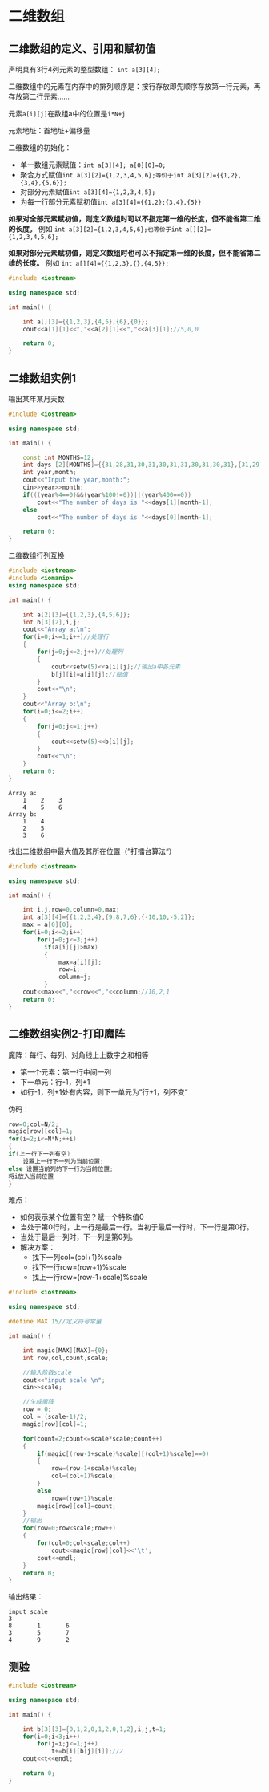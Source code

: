 # 二维数组

<!-- toc -->

## 二维数组的定义、引用和赋初值

声明具有3行4列元素的整型数组： `int a[3][4];`

二维数组中的元素在内存中的排列顺序是：按行存放即先顺序存放第一行元素，再存放第二行元素……

元素`a[i][j]`在数组a中的位置是`i*N+j`

元素地址：首地址+偏移量

二维数组的初始化：
- 单一数组元素赋值：`int a[3][4]; a[0][0]=0;`
- 聚合方式赋值`int a[3][2]={1,2,3,4,5,6};等价于int a[3][2]={{1,2},{3,4},{5,6}};`
- 对部分元素赋值`int a[3][4]={1,2,3,4,5};`
- 为每一行部分元素赋初值`int a[3][4]={{1,2};{3,4},{5}}`

**如果对全部元素赋初值，则定义数组时可以不指定第一维的长度，但不能省第二维的长度。** 例如
`int a[3][2]={1,2,3,4,5,6};也等价于int a[][2]={1,2,3,4,5,6};`

**如果对部分元素赋初值，则定义数组时也可以不指定第一维的长度，但不能省第二维的长度。** 例如
`int a[][4]={{1,2,3},{},{4,5}};`

```cpp
#include <iostream>

using namespace std;

int main() {

    int a[][3]={{1,2,3},{4,5},{6},{0}};
    cout<<a[1][1]<<","<<a[2][1]<<","<<a[3][1];//5,0,0

    return 0;
}
```

## 二维数组实例1

输出某年某月天数

```cpp
#include <iostream>

using namespace std;

int main() {

    const int MONTHS=12;
    int days [2][MONTHS]={{31,28,31,30,31,30,31,31,30,31,30,31},{31,29,31,30,31,30,31,31,30,31,30,31}};
    int year,month;
    cout<<"Input the year,month:";
    cin>>year>>month;
    if(((year%4==0)&&(year%100!=0))||(year%400==0))
        cout<<"The number of days is "<<days[1][month-1];
    else
        cout<<"The number of days is "<<days[0][month-1];

    return 0;
}
```

二维数组行列互换

```cpp
#include <iostream>
#include <iomanip>
using namespace std;

int main() {

    int a[2][3]={{1,2,3},{4,5,6}};
    int b[3][2],i,j;
    cout<<"Array a:\n";
    for(i=0;i<=1;i++)//处理行
    {
        for(j=0;j<=2;j++)//处理列
        {
            cout<<setw(5)<<a[i][j];//输出a中各元素
            b[j][i]=a[i][j];//赋值
        }
        cout<<"\n";
    }
    cout<<"Array b:\n";
    for(i=0;i<=2;i++)
    {
        for(j=0;j<=1;j++)
        {
            cout<<setw(5)<<b[i][j];
        }
        cout<<"\n";
    }
    return 0;
}
```

```
Array a:
    1    2    3
    4    5    6
Array b:
    1    4
    2    5
    3    6
```

找出二维数组中最大值及其所在位置（”打擂台算法“）

```cpp
#include <iostream>

using namespace std;

int main() {

    int i,j,row=0,column=0,max;
    int a[3][4]={{1,2,3,4},{9,8,7,6},{-10,10,-5,2}};
    max = a[0][0];
    for(i=0;i<=2;i++)
        for(j=0;j<=3;j++)
          if(a[i][j]>max)
          {
              max=a[i][j];
              row=i;
              column=j;
          }
    cout<<max<<","<<row<<","<<column;//10,2,1
    return 0;
}
```

## 二维数组实例2-打印魔阵

魔阵：每行、每列、对角线上上数字之和相等

- 第一个元素：第一行中间一列
- 下一单元：行-1，列+1
- 如行-1，列+1处有内容，则下一单元为”行+1，列不变“

伪码：
```cpp
row=0;col=N/2;
magic[row][col]=1;
for(i=2;i<=N*N;++i)
{
if(上一行下一列有空)
	设置上一行下一列为当前位置;
else 设置当前列的下一行为当前位置;
将i放入当前位置
}
```

难点：
- 如何表示某个位置有空？赋一个特殊值0
- 当处于第0行时，上一行是最后一行。当初于最后一行时，下一行是第0行。
- 当处于最后一列时，下一列是第0列。
- 解决方案：
     - 找下一列col=(col+1)%scale
     -  找下一行row=(row+1)%scale
     -  找上一行row=(row-1+scale)%scale

```cpp
#include <iostream>

using namespace std;

#define MAX 15//定义符号常量

int main() {

    int magic[MAX][MAX]={0};
    int row,col,count,scale;

    //输入阶数scale
    cout<<"input scale \n";
    cin>>scale;

    //生成魔阵
    row = 0;
    col = (scale-1)/2;
    magic[row][col]=1;

    for(count=2;count<=scale*scale;count++)
    {
        if(magic[(row-1+scale)%scale][(col+1)%scale]==0)
        {
            row=(row-1+scale)%scale;
            col=(col+1)%scale;
        }
        else
            row=(row+1)%scale;
        magic[row][col]=count;
    }
    //输出
    for(row=0;row<scale;row++)
    {
        for(col=0;col<scale;col++)
            cout<<magic[row][col]<<'\t';
        cout<<endl;
    }
    return 0;
}
```

输出结果：

```
input scale
3
8       1       6
3       5       7
4       9       2
```

## 测验

```cpp
#include <iostream>

using namespace std;

int main() {

    int b[3][3]={0,1,2,0,1,2,0,1,2},i,j,t=1;
    for(i=0;i<3;i++)
        for(j=i;j<=1;j++)
            t+=b[i][b[j][i]];//2
    cout<<t<<endl;

    return 0;
}
```










